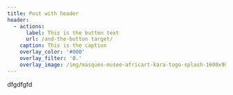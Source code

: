 ```yaml
---
title: Post with header
header:
  - actions:
      label: This is the button text
      url: /and-the-button target/
    caption: This is the caption
    overlay_color: '#000'
    overlay_filter: '0.'
    overlay_image: /img/masques-musee-africart-kara-togo-splash-1600x900.jpg
---
```

dfgdfgfd
